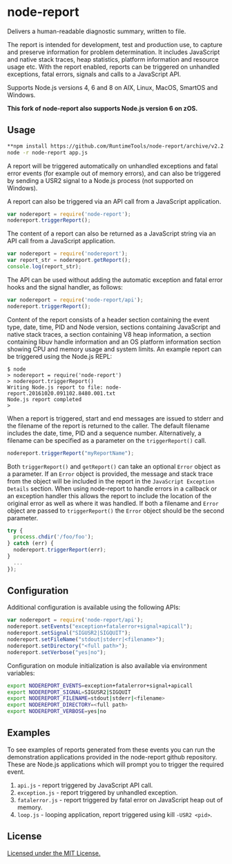 # node-report

Delivers a human-readable diagnostic summary, written to file.

The report is intended for development, test and production
use, to capture and preserve information for problem determination.
It includes JavaScript and native stack traces, heap statistics,
platform information and resource usage etc. With the report enabled,
reports can be triggered on unhandled exceptions, fatal errors, signals
and calls to a JavaScript API.

Supports Node.js versions 4, 6 and 8 on AIX, Linux, MacOS, SmartOS and Windows.

**This fork of node-report also supports Node.js version 6 on zOS.**

## Usage

```bash
**npm install https://github.com/RuntimeTools/node-report/archive/v2.2.1-zos.tar.gz**
node -r node-report app.js
```
A report will be triggered automatically on unhandled exceptions and fatal
error events (for example out of memory errors), and can also be triggered
by sending a USR2 signal to a Node.js process (not supported on Windows).

A report can also be triggered via an API call from a JavaScript
application.

```js
var nodereport = require('node-report');
nodereport.triggerReport();
```
The content of a report can also be returned as a JavaScript string via an
API call from a JavaScript application.

```js
var nodereport = require('nodereport');
var report_str = nodereport.getReport();
console.log(report_str);
```
The API can be used without adding the automatic exception and fatal error
hooks and the signal handler, as follows:

```js
var nodereport = require('node-report/api');
nodereport.triggerReport();
```

Content of the report consists of a header section containing the event
type, date, time, PID and Node version, sections containing JavaScript and
native stack traces, a section containing V8 heap information, a section
containing libuv handle information and an OS platform information section
showing CPU and memory usage and system limits. An example report can be
triggered using the Node.js REPL:

```
$ node
> nodereport = require('node-report')
> nodereport.triggerReport()
Writing Node.js report to file: node-report.20161020.091102.8480.001.txt
Node.js report completed
>
```

When a report is triggered, start and end messages are issued to stderr
and the filename of the report is returned to the caller. The default filename
includes the date, time, PID and a sequence number. Alternatively, a filename
can be specified as a parameter on the `triggerReport()` call.

```js
nodereport.triggerReport("myReportName");
```

Both `triggerReport()` and `getReport()` can take an optional `Error` object
as a parameter. If an `Error` object is provided, the message and stack trace
from the object will be included in the report in the `JavaScript Exception
Details` section.
When using node-report to handle errors in a callback or an exception handler
this allows the report to include the location of the original error as well
as where it was handled.
If both a filename and `Error` object are passed to `triggerReport()` the
`Error` object should be the second parameter.

```js
try {
  process.chdir('/foo/foo');
} catch (err) {
  nodereport.triggerReport(err);
}
  ...
});
```

## Configuration

Additional configuration is available using the following APIs:

```js
var nodereport = require('node-report/api');
nodereport.setEvents("exception+fatalerror+signal+apicall");
nodereport.setSignal("SIGUSR2|SIGQUIT");
nodereport.setFileName("stdout|stderr|<filename>");
nodereport.setDirectory("<full path>");
nodereport.setVerbose("yes|no");
```

Configuration on module initialization is also available via environment variables:

```bash
export NODEREPORT_EVENTS=exception+fatalerror+signal+apicall
export NODEREPORT_SIGNAL=SIGUSR2|SIGQUIT
export NODEREPORT_FILENAME=stdout|stderr|<filename>
export NODEREPORT_DIRECTORY=<full path>
export NODEREPORT_VERBOSE=yes|no
```

## Examples

To see examples of reports generated from these events you can run the
demonstration applications provided in the node-report github repository. These are
Node.js applications which will prompt you to trigger the required event.

1. `api.js` - report triggered by JavaScript API call.
2. `exception.js` - report triggered by unhandled exception.
3. `fatalerror.js` - report triggered by fatal error on JavaScript heap out of memory.
4. `loop.js` - looping application, report triggered using kill `-USR2 <pid>`.

## License

[Licensed under the MIT License.](LICENSE.md)
